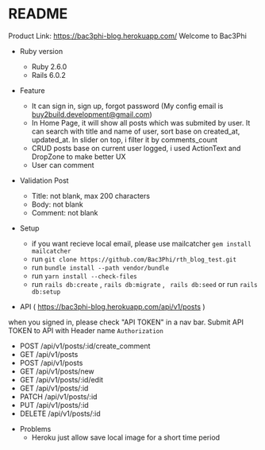 # README
Product Link: https://bac3phi-blog.herokuapp.com/
Welcome to Bac3Phi
* Ruby version
  - Ruby 2.6.0
  - Rails 6.0.2

* Feature
  - It can sign in, sign up, forgot password (My config email is buy2build.development@gmail.com)
  - In Home Page, it will show all posts which was submited by user. It can search with title and name of user, sort base on created_at, updated_at. In slider on top, i filter it by comments_count
  - CRUD posts base on current user logged, i used ActionText and DropZone to make better UX
  - User can comment
* Validation Post
  - Title: not blank, max 200 characters
  - Body: not blank
  - Comment: not blank
* Setup
  - if you want recieve local email, please use mailcatcher `gem install mailcatcher`
  - run `git clone https://github.com/Bac3Phi/rth_blog_test.git`
  - run `bundle install --path vendor/bundle `
  - run `yarn install --check-files`
  - run `rails db:create` , `rails db:migrate` , ` rails db:seed` or run `rails db:setup`
* API ( https://bac3phi-blog.herokuapp.com/api/v1/posts )

when you signed in, please check "API TOKEN" in a nav bar. Submit API TOKEN to API with Header name `Authorization`

  - POST   /api/v1/posts/:id/create_comment
  - GET    /api/v1/posts
  - POST   /api/v1/posts
  - GET    /api/v1/posts/new
  - GET    /api/v1/posts/:id/edit
  - GET    /api/v1/posts/:id
  - PATCH  /api/v1/posts/:id
  - PUT    /api/v1/posts/:id
  - DELETE /api/v1/posts/:id

* Problems
  - Heroku just allow save local image for a short time period
  
